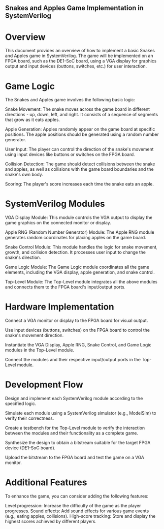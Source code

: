 ## Snakes and Apples Game Implementation in SystemVerilog

# Overview
This document provides an overview of how to implement a basic Snakes and Apples game in SystemVerilog. The game will be implemented on an FPGA board, such as the DE1-SoC board, using a VGA display for graphics output and input devices (buttons, switches, etc.) for user interaction.

# Game Logic
The Snakes and Apples game involves the following basic logic:

Snake Movement: The snake moves across the game board in different directions - up, down, left, and right. It consists of a sequence of segments that grow as it eats apples.

Apple Generation: Apples randomly appear on the game board at specific positions. The apple positions should be generated using a random number generator.

User Input: The player can control the direction of the snake's movement using input devices like buttons or switches on the FPGA board.

Collision Detection: The game should detect collisions between the snake and apples, as well as collisions with the game board boundaries and the snake's own body.

Scoring: The player's score increases each time the snake eats an apple.

# SystemVerilog Modules
VGA Display Module: This module controls the VGA output to display the game graphics on the connected monitor or display.

Apple RNG (Random Number Generator) Module: The Apple RNG module generates random coordinates for placing apples on the game board.

Snake Control Module: This module handles the logic for snake movement, growth, and collision detection. It processes user input to change the snake's direction.

Game Logic Module: The Game Logic module coordinates all the game elements, including the VGA display, apple generation, and snake control.

Top-Level Module: The Top-Level module integrates all the above modules and connects them to the FPGA board's input/output ports.

# Hardware Implementation
Connect a VGA monitor or display to the FPGA board for visual output.

Use input devices (buttons, switches) on the FPGA board to control the snake's movement direction.

Instantiate the VGA Display, Apple RNG, Snake Control, and Game Logic modules in the Top-Level module.

Connect the modules and their respective input/output ports in the Top-Level module.

# Development Flow
Design and implement each SystemVerilog module according to the specified logic.

Simulate each module using a SystemVerilog simulator (e.g., ModelSim) to verify their correctness.

Create a testbench for the Top-Level module to verify the interaction between the modules and their functionality as a complete game.

Synthesize the design to obtain a bitstream suitable for the target FPGA device (DE1-SoC board).

Upload the bitstream to the FPGA board and test the game on a VGA monitor.

# Additional Features
To enhance the game, you can consider adding the following features:

Level progression: Increase the difficulty of the game as the player progresses.
Sound effects: Add sound effects for various game events (e.g., eating apples, collisions).
High-score tracking: Store and display the highest scores achieved by different players.
